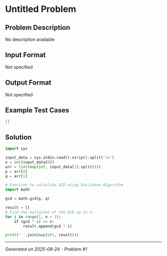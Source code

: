 # Untitled Problem

## Problem Description
No description available

## Input Format
Not specified

## Output Format
Not specified

## Example Test Cases
```json
[]
```

## Solution
```python
import sys

input_data = sys.stdin.read().strip().split('\n')
n = int(input_data[0])
arr = list(map(int, input_data[1].split()))
p = arr[0]
q = arr[1]

# Function to calculate GCD using Euclidean Algorithm
import math

gcd = math.gcd(p, q)

result = []
# Find the multiples of the GCD up to n
for i in range(1, n + 1):
    if (gcd * i) <= n:
        result.append(gcd * i)

print(' '.join(map(str, result)))
```

---
*Generated on 2025-08-24 - Problem #1*